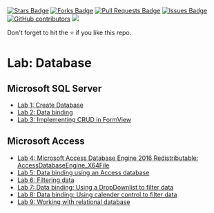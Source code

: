 <a href="https://github.com/drshahizan/learn-aspnet/stargazers"><img src="https://img.shields.io/github/stars/drshahizan/learn-aspnet" alt="Stars Badge"/></a>
<a href="https://github.com/drshahizan/learn-aspnet/network/members"><img src="https://img.shields.io/github/forks/drshahizan/learn-aspnet" alt="Forks Badge"/></a>
<a href="https://github.com/drshahizan/learn-aspnet/pulls"><img src="https://img.shields.io/github/issues-pr/drshahizan/learn-aspnet" alt="Pull Requests Badge"/></a>
<a href="https://github.com/drshahizan/learn-aspnet/issues"><img src="https://img.shields.io/github/issues/drshahizan/learn-aspnet" alt="Issues Badge"/></a>
<a href="https://github.com/drshahizan/learn-aspnet/graphs/contributors"><img alt="GitHub contributors" src="https://img.shields.io/github/contributors/drshahizan/learn-aspnet?color=2b9348"></a>
![](https://visitor-badge.glitch.me/badge?page_id=drshahizan/learn-aspnet)

Don't forget to hit the :star: if you like this repo.

# Lab: Database

## Microsoft SQL Server
- [Lab 1: Create Database](./lab1.md)
- [Lab 2: Data binding](./lab2.md)
- [Lab 3: Implementing CRUD in FormView](./lab3.md)

## Microsoft Access
- [Lab 4: Microsoft Access Database Engine 2016 Redistributable: AccessDatabaseEngine_X64File](./lab4.md)
- [Lab 5: Data binding using an Access database](./lab5.md)
- [Lab 6: Filtering data](./lab6.md)
- [Lab 7: Data binding: Using a DropDownlist to filter data](./lab7.md)
- [Lab 8: Data binding: Using calender control to filter data](./lab8.md)
- [Lab 9: Working with relational database](./lab9.md)

